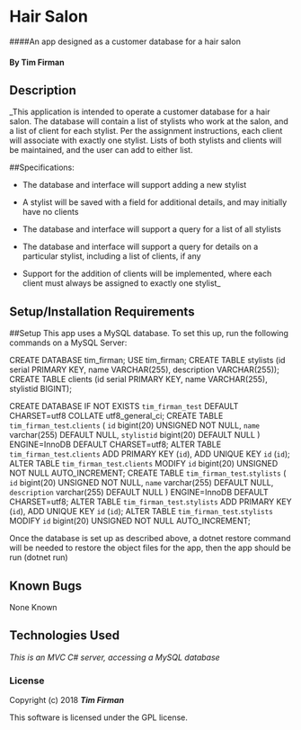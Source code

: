 # Hair Salon

####An app designed as a customer database for a hair salon

#### By Tim Firman

## Description

_This application is intended to operate a customer database for a hair salon.  The database will contain a list of stylists who work at the salon, and a list of client for each stylist.  Per the assignment instructions, each client will associate with exactly one stylist.  Lists of both stylists and clients will be maintained, and the user can add to either list.

##Specifications:

* The database and interface will support adding a new stylist

* A stylist will be saved with a field for additional details, and may initially have no clients

* The database and interface will support a query for a list of all stylists

* The database and interface will support a query for details on a particular stylist, including a list of clients, if any

* Support for the addition of clients will be implemented, where each client must always be assigned to exactly one stylist_

## Setup/Installation Requirements

##Setup
This app uses a MySQL database.  To set this up, run the following commands on a MySQL Server:

CREATE DATABASE tim_firman;
USE tim_firman;
CREATE TABLE stylists (id serial PRIMARY KEY, name VARCHAR(255), description VARCHAR(255));
CREATE TABLE clients (id serial PRIMARY KEY, name VARCHAR(255), stylistid BIGINT);

CREATE DATABASE IF NOT EXISTS `tim_firman_test` DEFAULT CHARSET=utf8 COLLATE utf8_general_ci;
CREATE TABLE `tim_firman_test`.`clients` (
  `id` bigint(20) UNSIGNED NOT NULL,
  `name` varchar(255) DEFAULT NULL,
  `stylistid` bigint(20) DEFAULT NULL
) ENGINE=InnoDB DEFAULT CHARSET=utf8;
ALTER TABLE `tim_firman_test`.`clients` ADD PRIMARY KEY (`id`), ADD UNIQUE KEY `id` (`id`);
ALTER TABLE `tim_firman_test`.`clients` MODIFY `id` bigint(20) UNSIGNED NOT NULL AUTO_INCREMENT;
CREATE TABLE `tim_firman_test`.`stylists` (
  `id` bigint(20) UNSIGNED NOT NULL,
  `name` varchar(255) DEFAULT NULL,
  `description` varchar(255) DEFAULT NULL
) ENGINE=InnoDB DEFAULT CHARSET=utf8;
ALTER TABLE `tim_firman_test`.`stylists` ADD PRIMARY KEY (`id`), ADD UNIQUE KEY `id` (`id`);
ALTER TABLE `tim_firman_test`.`stylists` MODIFY `id` bigint(20) UNSIGNED NOT NULL AUTO_INCREMENT;

Once the database is set up as described above, a dotnet restore command will be needed to restore the object files for the app, then the app should be run (dotnet run)

## Known Bugs

None Known

## Technologies Used

_This is an MVC C# server, accessing a MySQL database_

### License

Copyright (c) 2018 **_Tim Firman_**

This software is licensed under the GPL license.
